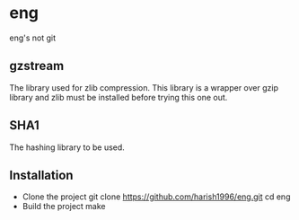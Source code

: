 # eng
eng's not git

## gzstream
The library used for zlib compression. This library is a wrapper over gzip library and zlib
must be installed before trying this one out.

## SHA1
The hashing library to be used.

## Installation
* Clone the project
	git clone https://github.com/harish1996/eng.git
	cd eng
* Build the project
	make